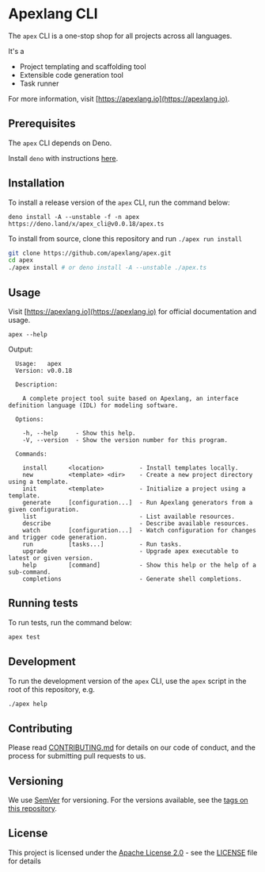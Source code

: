 # Apexlang CLI

The `apex` CLI is a one-stop shop for all projects across all languages.

It's a

- Project templating and scaffolding tool
- Extensible code generation tool
- Task runner

For more information, visit [https://apexlang.io](https://apexlang.io).

## Prerequisites

The `apex` CLI depends on Deno.

Install `deno` with instructions
[here](https://github.com/denoland/deno_install).

## Installation

To install a release version of the `apex` CLI, run the command below:

```
deno install -A --unstable -f -n apex https://deno.land/x/apex_cli@v0.0.18/apex.ts
```

To install from source, clone this repository and run `./apex run install`

```sh
git clone https://github.com/apexlang/apex.git
cd apex
./apex install # or deno install -A --unstable ./apex.ts
```

## Usage

Visit [https://apexlang.io](https://apexlang.io) for official documentation and
usage.

```shell
apex --help
```

Output:

```console{title="apex help"}
  Usage:   apex                                                                                           
  Version: v0.0.18  

  Description:

    A complete project tool suite based on Apexlang, an interface definition language (IDL) for modeling software.

  Options:

    -h, --help     - Show this help.                            
    -V, --version  - Show the version number for this program.  

  Commands:

    install      <location>          - Install templates locally.                                  
    new          <template> <dir>    - Create a new project directory using a template.            
    init         <template>          - Initialize a project using a template.                      
    generate     [configuration...]  - Run Apexlang generators from a given configuration.         
    list                             - List available resources.                                   
    describe                         - Describe available resources.                               
    watch        [configuration...]  - Watch configuration for changes and trigger code generation.
    run          [tasks...]          - Run tasks.                                                  
    upgrade                          - Upgrade apex executable to latest or given version.         
    help         [command]           - Show this help or the help of a sub-command.                
    completions                      - Generate shell completions.                                 

```

## Running tests

To run tests, run the command below:

```sh
apex test
```

## Development

To run the development version of the `apex` CLI, use the `apex` script in the
root of this repository, e.g.

```sh
./apex help
```

## Contributing

Please read
[CONTRIBUTING.md](https://github.com/apexlang/apex/blob/main/CONTRIBUTING.md)
for details on our code of conduct, and the process for submitting pull requests
to us.

## Versioning

We use [SemVer](http://semver.org/) for versioning. For the versions available,
see the [tags on this repository](https://github.com/apexlang/apex/tags).

## License

This project is licensed under the
[Apache License 2.0](https://choosealicense.com/licenses/apache-2.0/) - see the
[LICENSE](LICENSE) file for details
